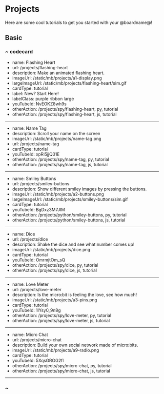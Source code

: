 # Projects

Here are some cool tutorials to get you started with your @boardname@!

## Basic

### ~ codecard
* name: Flashing Heart
* url: /projects/flashing-heart
* description: Make an animated flashing heart.
* imageUrl: /static/mb/projects/a1-display.png
* largeImageUrl: /static/mb/projects/flashing-heart/sim.gif
* cardType: tutorial
* label: New? Start Here!
* labelClass: purple ribbon large
* youTubeId: NvEOKZ8wh9s
* otherAction: /projects/spy/flashing-heart, py, tutorial
* otherAction: /projects/spy/flashing-heart, js, tutorial
---
* name: Name Tag
* description: Scroll your name on the screen
* imageUrl: /static/mb/projects/name-tag.png
* url: /projects/name-tag
* cardType: tutorial
* youTubeId: xpRI5jjQ31E
* otherAction: /projects/spy/name-tag, py, tutorial
* otherAction: /projects/spy/name-tag, js, tutorial
---
* name: Smiley Buttons
* url: /projects/smiley-buttons
* description: Show different smiley images by pressing the buttons.
* imageUrl: /static/mb/projects/a2-buttons.png
* largeImageUrl: /static/mb/projects/smiley-buttons/sim.gif
* cardType: tutorial
* youTubeId: BgDxz3M7JIM
* otherAction: /projects/python/smiley-buttons, py, tutorial
* otherAction: /projects/python/smiley-buttons, js, tutorial
---
* name: Dice
* url: /projects/dice
* description: Shake the dice and see what number comes up!
* imageUrl: /static/mb/projects/dice.png
* cardType: tutorial
* youTubeId: OmrmjtOm_sQ
* otherAction: /projects/spy/dice, py, tutorial
* otherAction: /projects/spy/dice, js, tutorial
---
* name: Love Meter
* url: /projects/love-meter
* description: Is the micro:bit is feeling the love, see how much!
* imageUrl: /static/mb/projects/a3-pins.png
* cardType: tutorial
* youTubeId: 1IYsy0_9n8g
* otherAction: /projects/spy/love-meter, py, tutorial
* otherAction: /projects/spy/love-meter, js, tutorial
---
* name: Micro Chat
* url: /projects/micro-chat
* description: Build your own social network made of micro:bits.
* imageUrl: /static/mb/projects/a9-radio.png
* cardType: tutorial
* youTubeId: 5XqsGROG2fI
* otherAction: /projects/spy/micro-chat, py, tutorial
* otherAction: /projects/spy/micro-chat, js, tutorial
---
### ~